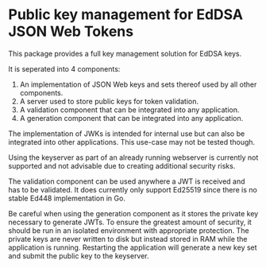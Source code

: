 Public key management for EdDSA JSON Web Tokens
===============================================

This package provides a full key management solution for EdDSA keys.

It is seperated into 4 components:

1. An implementation of JSON Web keys and sets thereof used by all other components.
2. A server used to store public keys for token validation.
3. A validation component that can be integrated into any application.
4. A generation component that can be integrated into any application.

The implementation of JWKs is intended for internal use but can also be integrated into other applications.
This use-case may not be tested though.

Using the keyserver as part of an already running webserver is currently not supported
and not advisable due to creating additional security risks.

The validation component can be used anywhere a JWT is received and has to be validated.
It does currently only support Ed25519 since there is no stable Ed448 implementation in Go.

Be careful when using the generation component as it stores the private key necessary to generate JWTs.
To ensure the greatest amount of security, it should be run in an isolated environment with appropriate protection.
The private keys are never written to disk but instead stored in RAM while the application is running.
Restarting the application will generate a new key set and submit the public key to the keyserver.